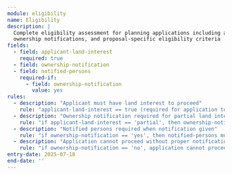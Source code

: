 ```yaml
---
module: eligibility
name: Eligibility
description: |
  Complete eligibility assessment for planning applications including applicant land interest,
  ownership notifications, and proposal-specific eligibility criteria
fields:
  - field: applicant-land-interest
    required: true
  - field: ownership-notification
  - field: notified-persons
    required-if:
      - field: ownership-notification
        value: yes
rules:
  - description: "Applicant must have land interest to proceed"
    rule: "applicant-land-interest == true (required for application to proceed)"
  - description: "Ownership notification required for partial land interest"
    rule: "if applicant-land-interest == 'partial', then ownership-notification is required"
  - description: "Notified persons required when notification given"
    rule: "if ownership-notification == 'yes', then notified-persons must be provided"
  - description: "Application cannot proceed without proper notification"
    rule: "if ownership-notification == 'no', application cannot proceed without valid justification"
entry-date: 2025-07-18
end-date: ''
---
```

